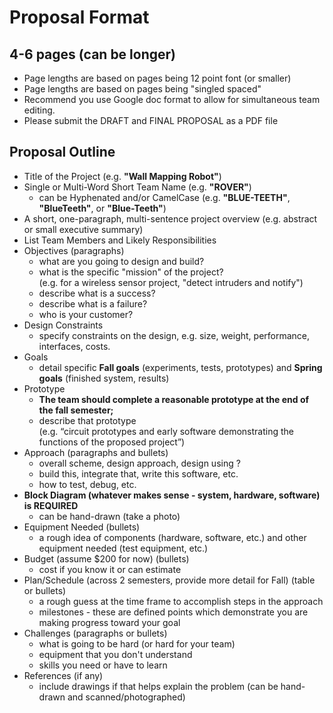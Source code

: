 # Proposal Format

## 4-6 pages (can be longer)
* Page lengths are based on pages being 12 point font (or smaller)
* Page lengths are based on pages being "singled spaced"
* Recommend you use Google doc format to allow for simultaneous team editing.
* Please submit the DRAFT and FINAL PROPOSAL as a PDF file
    
## Proposal Outline 
* Title of the Project (e.g. **"Wall Mapping Robot"**)
* Single or Multi-Word Short Team Name (e.g. **"ROVER"**)
  - can be Hyphenated and/or CamelCase (e.g. **"BLUE-TEETH"**, **"BlueTeeth"**, or **"Blue-Teeth"**)
* A short, one-paragraph, multi-sentence project overview (e.g. abstract or small executive summary)
* List Team Members and Likely Responsibilities
* Objectives (paragraphs)
  - what are you going to design and build?
  - what is the specific "mission" of the project?  
    (e.g. for a wireless sensor project, "detect intruders and notify")
  - describe what is a success?
  - describe what is a failure?
  - who is your customer?
* Design Constraints
  - specify constraints on the design, e.g. size, weight, performance, interfaces, costs.
* Goals 
  - detail specific **Fall goals** (experiments, tests, prototypes) and **Spring goals** (finished system, results)
* Prototype
  - **The team should complete a reasonable prototype at the end of the fall semester;**
  - describe that prototype  
    (e.g. “circuit prototypes and early software demonstrating the functions of the proposed project”)
* Approach (paragraphs and bullets)
  - overall scheme, design approach, design using ?
  - build this, integrate that, write this software, etc.
  - how to test, debug, etc.
* **Block Diagram (whatever makes sense - system, hardware, software) is REQUIRED**
  - can be hand-drawn (take a photo)
* Equipment Needed (bullets)
  - a rough idea of components  (hardware, software, etc.) and other equipment needed (test equipment, etc.)
* Budget (assume $200 for now) (bullets)
  - cost if you know it or can estimate
* Plan/Schedule (across 2 semesters, provide more detail for Fall) (table or bullets)
  - a rough guess at the time frame to accomplish steps in the approach
  - milestones - these are defined points which demonstrate you are making progress toward your goal
* Challenges (paragraphs or bullets)
  - what is going to be hard (or hard for your team)
  - equipment that you don't understand
  - skills you need or have to learn
* References (if any)
  - include drawings if that helps explain the problem (can be hand-drawn and scanned/photographed)